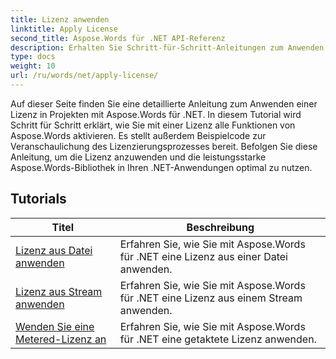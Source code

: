 ```yaml
---
title: Lizenz anwenden
linktitle: Apply License
second_title: Aspose.Words für .NET API-Referenz
description: Erhalten Sie Schritt-für-Schritt-Anleitungen zum Anwenden einer Aspose.Words-Lizenz in Ihren .NET-Projekten. Befolgen Sie die Schritte, um die volle Funktionalität der Aspose.Words-Bibliothek zu aktivieren.
type: docs
weight: 10
url: /ru/words/net/apply-license/
---
```


Auf dieser Seite finden Sie eine detaillierte Anleitung zum Anwenden einer Lizenz in Projekten mit Aspose.Words für .NET. In diesem Tutorial wird Schritt für Schritt erklärt, wie Sie mit einer Lizenz alle Funktionen von Aspose.Words aktivieren. Es stellt außerdem Beispielcode zur Veranschaulichung des Lizenzierungsprozesses bereit. Befolgen Sie diese Anleitung, um die Lizenz anzuwenden und die leistungsstarke Aspose.Words-Bibliothek in Ihren .NET-Anwendungen optimal zu nutzen.

 ## Tutorials
| Titel | Beschreibung |
| --- | --- |
| [Lizenz aus Datei anwenden](./apply-license-from-file/) | Erfahren Sie, wie Sie mit Aspose.Words für .NET eine Lizenz aus einer Datei anwenden.|
| [Lizenz aus Stream anwenden](./apply-license-from-stream/) | Erfahren Sie, wie Sie mit Aspose.Words für .NET eine Lizenz aus einem Stream anwenden.|
| [Wenden Sie eine Metered-Lizenz an](./apply-metered-license/) | Erfahren Sie, wie Sie mit Aspose.Words für .NET eine getaktete Lizenz anwenden. |